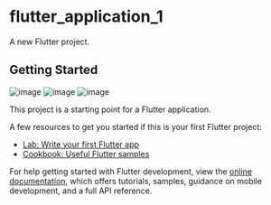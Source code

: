# flutter_application_1

A new Flutter project.

## Getting Started
![image](https://github.com/ismailhakkii/MathGame/assets/75014646/c757df6d-9b03-4ca2-8e0e-d5d93e671951)
![image](https://github.com/ismailhakkii/MathGame/assets/75014646/448a745b-9cd9-48f1-b588-3cf0f8fdf2cc)
![image](https://github.com/ismailhakkii/MathGame/assets/75014646/4e2a1c50-d40a-4d9e-8baa-817d66d56c9c)



This project is a starting point for a Flutter application.

A few resources to get you started if this is your first Flutter project:

- [Lab: Write your first Flutter app](https://docs.flutter.dev/get-started/codelab)
- [Cookbook: Useful Flutter samples](https://docs.flutter.dev/cookbook)

For help getting started with Flutter development, view the
[online documentation](https://docs.flutter.dev/), which offers tutorials,
samples, guidance on mobile development, and a full API reference.
